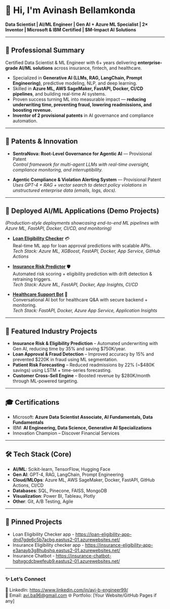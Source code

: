 # 👋 Hi, I'm Avinash Bellamkonda

**Data Scientist | AI/ML Engineer | Gen AI + Azure ML Specialist | 2× Inventor | Microsoft & IBM Certified | $M-Impact AI Solutions**

---

## 🔹 Professional Summary  
Certified Data Scientist & ML Engineer with 6+ years delivering **enterprise-grade AI/ML solutions** across insurance, fintech, and healthcare.  
- Specialized in **Generative AI (LLMs, RAG, LangChain, Prompt Engineering)**, predictive modeling, NLP, and deep learning.  
- Skilled in **Azure ML, AWS SageMaker, FastAPI, Docker, CI/CD pipelines**, and building real-time AI systems.  
- Proven success turning ML into measurable impact — **reducing underwriting time, preventing fraud, lowering readmissions, and boosting revenue.**  
- **Inventor of 2 provisional patents** in AI governance and compliance automation.  

---

## 🧠 Patents & Innovation  
- **SentraNova: Root-Level Governance for Agentic AI** — Provisional Patent  
   *Control framework for multi-agent LLMs with real-time oversight, compliance monitoring, and interruptibility.*  

- **Agentic Compliance & Violation Alerting System** — Provisional Patent  
   *Uses GPT-4 + RAG + vector search to detect policy violations in unstructured enterprise data (emails, logs, docs).*  

---

## 🚀 Deployed AI/ML Applications (Demo Projects)  
*(Production-style deployments showcasing end-to-end ML pipelines with Azure ML, FastAPI, Docker, CI/CD, and monitoring)*  

- **[Loan Eligibility Checker](#)** 💳  
   Real-time ML app for loan approval predictions with scalable APIs.  
   *Tech Stack: Azure ML, XGBoost, FastAPI, Docker, App Service, GitHub Actions*  

- **[Insurance Risk Predictor](#)** 🛡️  
   Automated risk scoring + eligibility prediction with drift detection & retraining triggers.  
   *Tech Stack: Azure ML, FastAPI, Docker, App Insights, CI/CD*  

- **[Healthcare Support Bot](#)** 🤖  
   Conversational AI bot for healthcare Q&A with secure backend + monitoring.  
   *Tech Stack: FastAPI, Docker, Azure App Service, Application Insights*  

---

## 💼 Featured Industry Projects  
- **Insurance Risk & Eligibility Prediction** – Automated underwriting with Gen AI, reducing time by 35% and saving $750K/year.  
- **Loan Approval & Fraud Detection** – Improved accuracy by 15% and prevented $220K in fraud using ML segmentation.  
- **Patient Risk Forecasting** – Reduced readmissions by 22% (~$480K savings) using LSTM + time-series forecasting.  
- **Customer Cross-Sell Engine** – Boosted revenue by $280K/month through ML-powered targeting.  

---

## 🎓 Certifications  
- Microsoft: **Azure Data Scientist Associate, AI Fundamentals, Data Fundamentals**  
- IBM: **AI Engineering, Data Science, Generative AI Specializations**  
- Innovation Champion – Discover Financial Services  

---

## 🛠️ Tech Stack (Core)  
- **AI/ML**: Scikit-learn, TensorFlow, Hugging Face  
- **Gen AI**: GPT-4, RAG, LangChain, Prompt Engineering  
- **Cloud/MLOps**: Azure ML, AWS SageMaker, Docker, FastAPI, GitHub Actions, CI/CD  
- **Databases**: SQL, Pinecone, FAISS, MongoDB  
- **Visualization**: Power BI, Tableau, Plotly  
- **Other**: Git, A/B Testing, Agile  

---

## 📌 Pinned Projects  
- Loan Eligibility Checker app -  https://loan-eligibility-app-dnd7gde6c5b7acbg.eastus2-01.azurewebsites.net/
- Insurance Eligibility checker app - https://insurance-eligibility-app-e3anayb3g8hubshq.eastus2-01.azurewebsites.net/
- Insurance Chatbot - https://insurance-chatbot-hqhxgcdcbwefeub9.eastus2-01.azurewebsites.net/

---

### ✨ Let’s Connect  
💼 LinkedIn: https://www.linkedin.com/in/avi-b-engineer99/  
📧 Email: avi.ba96@gmail.com
🌐 Portfolio: [Your Website/GitHub Pages if any]  
